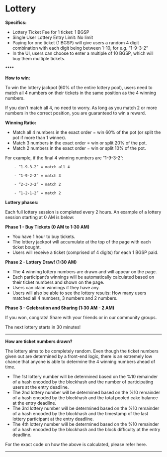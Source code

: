 # Lottery

**Specifics:**

* Lottery Ticket Fee for 1 ticket: 1 BGSP 
* Single User Lottery Entry Limit: No limit
* Paying for one ticket \(1 BGSP\) will give users a random 4 digit combination with each digit being between 1-10, for e.g. “1-9-3-2”
* In the UI, users can choose to enter a multiple of 10 BGSP, which will buy them multiple tickets. 

\*\*\*\*

**How to win:**

To win the lottery jackpot \(60% of the entire lottery pool\), users need to match all 4 numbers on their tickets in the same position as the 4 winning numbers.

If you don’t match all 4, no need to worry. As long as you match 2 or more numbers in the correct position, you are guaranteed to win a reward.  


**Winning Ratio:**

* Match all 4 numbers in the exact order = win 60% of the pot \(or split the pot if more than 1 winner\). 
* Match 3 numbers in the exact order = win or split 20% of the pot.
* Match 2 numbers in the exact order = win or split 10% of the pot.

For example, if the final 4 winning numbers are “1-9-3-2”:  


        - “1-9-3-2” = match all 4

        - “1-9-2-2” = match 3

        - “2-3-3-2” = match 2

        - “1-2-1-2” = match 2  




**Lottery phases:**  


Each full lottery session is completed every 2 hours. An example of a lottery session starting at 0 AM is below:  


**Phase 1 - Buy Tickets \(0 AM to 1:30 AM\)**

* You have 1 hour to buy tickets. 
* The lottery jackpot will accumulate at the top of the page with each ticket bought.
* Users will receive a ticket \(comprised of 4 digits\) for each 1 BGSP paid.

**Phase 2 - Lottery Draw! \(1:30 AM\)**

* The 4 winning lottery numbers are drawn and will appear on the page. 
* Each participant’s winnings will be automatically calculated based on their ticket numbers and shown on the page.
* Users can claim winnings if they have any.
* Users will also be able to see the lottery results: How many users matched all 4 numbers, 3 numbers and 2 numbers. 

**Phase 3 - Celebration and Sharing \(1:30 AM - 2 AM\)**

If you won, congrats! Share with your friends or in our community groups.

The next lottery starts in 30 minutes!  
  
****

**How are ticket numbers drawn?**  


The lottery aims to be completely random. Even though the ticket numbers given out are determined by a front-end logic, there is an extremely low chance that anyone is able to determine the 4 winning numbers ahead of time.  


* The 1st lottery number will be determined based on the %10 remainder of a hash encoded by the blockhash and the number of participating users at the entry deadline.
* The 2nd lottery number will be determined based on the %10 remainder of a hash encoded by the blockhash and the total pooled cake balance at the entry deadline.
* The 3rd lottery number will be determined based on the %10 remainder of a hash encoded by the blockhash and the timestamp of the last lottery participant at the entry deadline.
* The 4th lottery number will be determined based on the %10 remainder of a hash encoded by the blockhash and the block difficulty at the entry deadline.

For the exact code on how the above is calculated, please refer here.  
  
****

